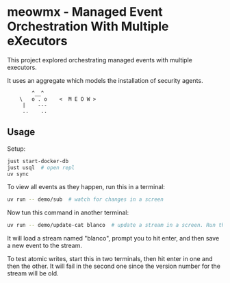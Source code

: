 # meowmx - Managed Event Orchestration With Multiple eXecutors

This project explored orchestrating managed events with multiple executors.

It uses an aggregate which models the installation of security agents.

```
        ^__^         
    \   o . o    <  M E O W >
     |    ---
     ..    ..
```

## Usage

Setup:

```bash
just start-docker-db
just usql  # open repl
uv sync
```

To view all events as they happen, run this in a terminal:

```bash
uv run -- demo/sub  # watch for changes in a screen
```

Now tun this command in another terminal:

```bash
uv run -- demo/update-cat blanco  # update a stream in a screen. Run this twice to look at 
```

It will load a stream named "blanco", prompt you to hit enter, and then save a new event to the stream.

To test atomic writes, start this in two terminals, then hit enter in one and then the other. It will fail in the second one since the version number for the stream will be old.
